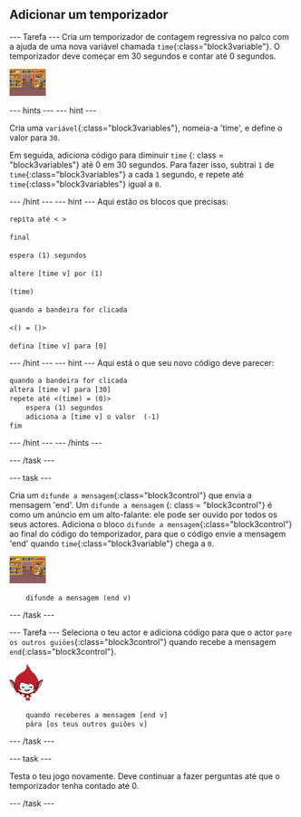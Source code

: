 ## Adicionar um temporizador

\--- Tarefa \--- Cria um temporizador de contagem regressiva no palco com a ajuda de uma nova variável chamada `time`{:class="block3variable"}. O temporizador deve começar em 30 segundos e contar até 0 segundos.

![Actor do palco](images/stage-sprite.png)

\--- hints \--- \--- hint \---

Cria uma `variável`{:class="block3variables"}, nomeia-a 'time', e define o valor para `30`.

Em seguida, adiciona código para diminuir `time` {: class = "block3variables"} até 0 em 30 segundos. Para fazer isso, subtrai `1` de `time`{:class="block3variables"} a cada `1` segundo, e repete até `time`{:class="block3variables"} igual a `0`.

\--- /hint \--- \--- hint \--- Aqui estão os blocos que precisas:

```blocks3
repita até < >

final

espera (1) segundos

altere [time v] por (1)

(time)

quando a bandeira for clicada

<() = ()>

defina [time v] para [0]
```

\--- /hint \--- \--- hint \--- Aqui está o que seu novo código deve parecer:

```blocks3
quando a bandeira for clicada
altera [time v] para [30]
repete até <(time) = (0)>
    espera (1) segundos
    adiciona a [time v] o valor  (-1)
fim
```

\--- /hint \--- \--- /hints \---

\--- /task \---

\--- task \---

Cria um `difunde a mensagem`{:class="block3control"} que envia a mensagem 'end'. Um ` difunde a mensagem ` {: class = "block3control"} é como um anúncio em um alto-falante: ele pode ser ouvido por todos os seus actores. Adiciona o bloco `difunde a mensagem`{:class="block3control"} ao final do código do temporizador, para que o código envie a mensagem 'end' quando `time`{:class="block3variable"} chega a `0`.

![Actor do palco](images/stage-sprite.png)

```blocks3
    difunde a mensagem (end v)
```

\--- /task \---

\--- Tarefa \--- Seleciona o teu actor e adiciona código para que o actor `pare os outros guiōes`{:class="block3control"} quando recebe a mensagem `end`{:class="block3control"}.

![Actor Giga](images/giga-sprite.png)

```blocks3
    quando receberes a mensagem [end v]
    pára [os teus outros guiões v]
```

\--- /task \---

\--- task \---

Testa o teu jogo novamente. Deve continuar a fazer perguntas até que o temporizador tenha contado até 0.

\--- /task \---